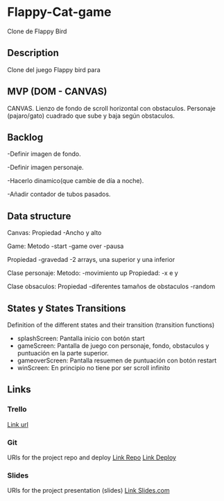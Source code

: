 # Flappy-Cat-game

Clone de Flappy Bird

## Description

Clone del juego Flappy bird para

## MVP (DOM - CANVAS)

CANVAS. Lienzo de fondo de scroll horizontal con obstaculos. Personaje (pajaro/gato) cuadrado que sube y baja según obstaculos.

## Backlog

-Definir imagen de fondo.

-Definir imagen personaje.

-Hacerlo dinamico(que cambie de día a noche).

-Añadir contador de tubos pasados.

## Data structure

Canvas:
Propiedad
-Ancho y alto

Game:
Metodo
-start
-game over
-pausa

Propiedad
-gravedad
-2 arrays, una superior y una inferior

Clase personaje:
Metodo:
-movimiento up
Propiedad:
-x e y

Clase obsaculos:
Propiedad
-diferentes tamaños de obstaculos
-random

## States y States Transitions

Definition of the different states and their transition (transition functions)

- splashScreen:
  Pantalla inicio con botón start
- gameScreen:
  Pantalla de juego con personaje, fondo, obstaculos y puntuación en la parte superior.
- gameoverScreen:
  Pantalla resuemen de puntuación con botón restart
- winScreen:
  En principio no tiene por ser scroll infinito

## Links

### Trello

[Link url](https://trello.com/invite/b/LHaNQd3Y/24e01c15cd944f66a28a30e9bcb7e01e/flappy-bird-game)

### Git

URls for the project repo and deploy
[Link Repo](https://github.com/jofremoreno/Flappy-Cat-game)
[Link Deploy](https://jofremoreno.github.io/Flappy-Cat-game/)

### Slides

URls for the project presentation (slides)
[Link Slides.com](https://slides.com/noquarter)

